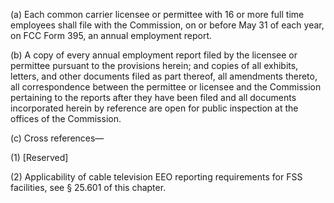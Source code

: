 (a) Each common carrier licensee or permittee with 16 or more full time employees shall file with the Commission, on or before May 31 of each year, on FCC Form 395, an annual employment report.

(b) A copy of every annual employment report filed by the licensee or permittee pursuant to the provisions herein; and copies of all exhibits, letters, and other documents filed as part thereof, all amendments thereto, all correspondence between the permittee or licensee and the Commission pertaining to the reports after they have been filed and all documents incorporated herein by reference are open for public inspection at the offices of the Commission.

(c) Cross references—
                                    

(1) [Reserved]

(2) Applicability of cable television EEO reporting requirements for FSS facilities, see § 25.601 of this chapter.

